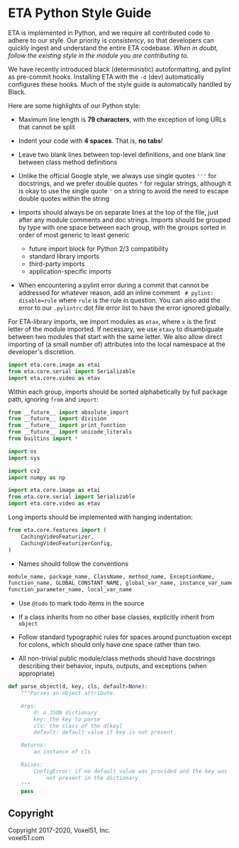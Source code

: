 # ETA Python Style Guide

ETA is implemented in Python, and we require all contributed code to adhere to
our style. Our priority is *consistency*, so that developers can quickly ingest
and understand the entire ETA codebase. *When in doubt, follow the existing
style in the module you are contributing to.*

We have recently introduced black (deterministic) autoformatting, and pylint as
pre-commit hooks. Installing ETA with the `-d` (dev) automatically configures
these hooks. Much of the style guide is automatically handled by Black.

Here are some highlights of our Python style:

- Maximum line length is **79 characters**, with the exception of long URLs
that cannot be split

- Indent your code with **4 spaces**. That is, **no tabs**!

- Leave two blank lines between top-level definitions, and one blank line
between class method definitions

- Unlike the official Google style, we always use single quotes `'''` for
    docstrings, and we prefer double quotes `"` for regular strings, although
    it is okay to use the single quote `'` on a string to avoid the need to
    escape double quotes within the string

- Imports should always be on separate lines at the top of the file, just after
any module comments and doc strings. Imports should be grouped by type with
one space between each group, with the groups sorted in order of most generic
to least generic
    * future import block for Python 2/3 compatibility
    * standard library imports
    * third-party imports
    * application-specific imports

- When encountering a pylint error during a commit that cannot be addressed for
whatever reason, add an inline comment ` # pylint: disable=rule` where `rule`
is the rule in question. You can also add the error to our `.pylintrc` dot file
error list to have the error ignored globally.

For ETA-library imports, we import modules as `etax`, where `x` is the first
letter of the module imported. If necessary, we use `etaxy` to disambiguate
between two modules that start with the same letter. We also allow direct
importing of (a small number of) attributes into the local namespace at the
developer's discretion.

```python
import eta.core.image as etai
from eta.core.serial import Serializable
import eta.core.video as etav
```

Within each group, imports should be sorted alphabetically by full package
path, ignoring `from` and `import`:

```python
from __future__ import absolute_import
from __future__ import division
from __future__ import print_function
from __future__ import unicode_literals
from builtins import *

import os
import sys

import cv2
import numpy as np

import eta.core.image as etai
from eta.core.serial import Serializable
import eta.core.video as etav
```

Long imports should be implemented with hanging indentation:

```python
from eta.core.features import (
    CachingVideoFeaturizer,
    CachingVideoFeaturizerConfig,
)
```

- Names should follow the conventions

```python
module_name, package_name, ClassName, method_name, ExceptionName,
function_name, GLOBAL_CONSTANT_NAME, global_var_name, instance_var_name,
function_parameter_name, local_var_name
```

- Use `@todo` to mark todo items in the source

- If a class inherits from no other base classes, explicitly inherit from
  `object`

- Follow standard typographic rules for spaces around punctuation except for
colons, which should only have one space rather than two.


- All non-trivial public module/class methods should have docstrings describing
their behavior, inputs, outputs, and exceptions (when appropriate)

```python
def parse_object(d, key, cls, default=None):
    """Parses an object attribute.

    Args:
        d: a JSON dictionary
        key: the key to parse
        cls: the class of the d[key]
        default: default value if key is not present

    Returns:
        an instance of cls

    Raises:
        ConfigError: if no default value was provided and the key was
            not present in the dictionary.
    """
    pass
```

## Copyright

Copyright 2017-2020, Voxel51, Inc.<br>
voxel51.com

